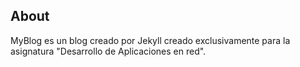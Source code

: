 ## About
MyBlog es un blog creado por Jekyll creado exclusivamente para la asignatura "Desarrollo de Aplicaciones en red".


